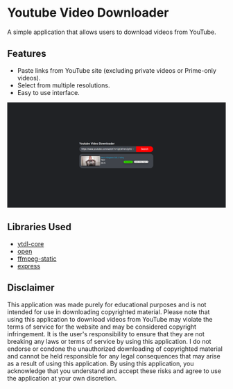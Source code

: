 # Youtube Video Downloader

A simple application that allows users to download videos from YouTube. 

## Features

- Paste links from YouTube site (excluding private videos or Prime-only videos).
- Select from multiple resolutions.
- Easy to use interface.

![Showcase](./assets/Showcase.png)

## Libraries Used

- [ytdl-core](https://www.npmjs.com/package/ytdl-core) 
- [open](https://www.npmjs.com/package/open) 
- [ffmpeg-static](https://www.npmjs.com/package/ffmpeg-static) 
- [express](https://www.npmjs.com/package/express) 

## Disclaimer 

This application was made purely for educational purposes and is not intended for use in downloading copyrighted material. Please note that using this application to download videos from YouTube may violate the terms of service for the website and may be considered copyright infringement. It is the user's responsibility to ensure that they are not breaking any laws or terms of service by using this application. I do not endorse or condone the unauthorized downloading of copyrighted material and cannot be held responsible for any legal consequences that may arise as a result of using this application. By using this application, you acknowledge that you understand and accept these risks and agree to use the application at your own discretion.

